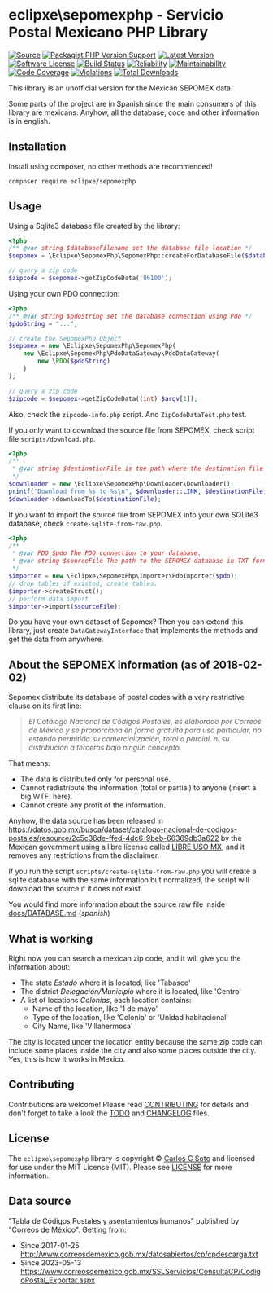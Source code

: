 # eclipxe\sepomexphp - Servicio Postal Mexicano PHP Library

[![Source][badge-source]][source]
[![Packagist PHP Version Support][badge-php-version]][php-version]
[![Latest Version][badge-release]][release]
[![Software License][badge-license]][license]
[![Build Status][badge-build]][build]
[![Reliability][badge-reliability]][reliability]
[![Maintainability][badge-maintainability]][maintainability]
[![Code Coverage][badge-coverage]][coverage]
[![Violations][badge-violations]][violations]
[![Total Downloads][badge-downloads]][downloads]

This library is an unofficial version for the Mexican SEPOMEX data.

Some parts of the project are in Spanish since the main consumers of this library are mexicans.
Anyhow, all the database, code and other information is in english.

## Installation

Install using composer, no other methods are recommended!

```
composer require eclipxe/sepomexphp
```

## Usage

Using a Sqlite3 database file created by the library:

```php
<?php
/** @var string $databaseFilename set the database file location */
$sepomex = \Eclipxe\SepomexPhp\SepomexPhp::createForDatabaseFile($databaseFilename);

// query a zip code
$zipcode = $sepomex->getZipCodeData('86100');
```

Using your own PDO connection:

```php
<?php
/** @var string $pdoString set the database connection using Pdo */
$pdoString = "...";

// create the SepomexPhp Object
$sepomex = new \Eclipxe\SepomexPhp\SepomexPhp(
    new \Eclipxe\SepomexPhp\PdoDataGateway\PdoDataGateway(
        new \PDO($pdoString)
    )
);

// query a zip code
$zipcode = $sepomex->getZipCodeData((int) $argv[1]);
```

Also, check the `zipcode-info.php` script. And `ZipCodeDataTest.php` test.

If you only want to download the source file from SEPOMEX, check script file `scripts/download.php`.

```php
<?php
/**
 * @var string $destinationFile is the path where the destination file will be located. 
 */
$downloader = new \Eclipxe\SepomexPhp\Downloader\Downloader();
printf("Download from %s to %s\n", $downloader::LINK, $destinationFile);
$downloader->downloadTo($destinationFile);
```

If you want to import the source file from SEPOMEX into your own SQLite3 database, check `create-sqlite-from-raw.php`.

```php
<?php
/**
 * @var PDO $pdo The PDO connection to your database.
 * @var string $sourceFile The path to the SEPOMEX database in TXT format. 
 */
$importer = new \Eclipxe\SepomexPhp\Importer\PdoImporter($pdo);
// drop tables if existed, create tables.
$importer->createStruct();
// perform data import
$importer->import($sourceFile);
```

Do you have your own dataset of Sepomex? Then you can extend this library,
just create `DataGatewayInterface` that implements the methods and get the data from anywhere.

## About the SEPOMEX information (as of 2018-02-02)

Sepomex distribute its database of postal codes with a very restrictive clause on its first line:

> *El Catálogo Nacional de Códigos Postales, es elaborado por Correos de México y se proporciona en forma gratuita para uso particular, 
> no estando permitida su comercialización, total o parcial, ni su distribución a terceros bajo ningún concepto.*

That means:

* The data is distributed only for personal use.
* Cannot redistribute the information (total or partial) to anyone (insert a big WTF! here).
* Cannot create any profit of the information.

Anyhow, the data source has been released in 
<https://datos.gob.mx/busca/dataset/catalogo-nacional-de-codigos-postales/resource/2c5c36de-ffed-4dc6-9beb-66369db3a622>
by the Mexican government using a libre license called [LIBRE USO MX](https://datos.gob.mx/libreusomx),
and it removes any restrictions from the disclaimer.

If you run the script `scripts/create-sqlite-from-raw.php` you will create a sqlite database
with the same information but normalized, the script will download the source if it does not exist.

You would find more information about the source raw file inside [docs/DATABASE.md](docs/DATABASE.md) (*spanish*)

## What is working

Right now you can search a mexican zip code, and it will give you the information about:

* The state *Estado* where it is located, like 'Tabasco'
* The district *Delegación/Municipio* where it is located, like 'Centro'
* A list of locations *Colonias*, each location contains:
    * Name of the location, like '1 de mayo'
    * Type of the location, like 'Colonia' or 'Unidad habitacional'
    * City Name, like 'Villahermosa'

The city is located under the location entity because the same zip code can include some places inside the city
and also some places outside the city. Yes, this is how it works in Mexico.

## Contributing

Contributions are welcome! Please read [CONTRIBUTING][] for details
and don't forget to take a look the [TODO][] and [CHANGELOG][] files.

## License

The `eclipxe\sepomexphp` library is copyright © [Carlos C Soto](https://eclipxe.com.mx/)
and licensed for use under the MIT License (MIT). Please see [LICENSE][] for more information.

## Data source

"Tabla de Códigos Postales y asentamientos humanos" published by "Correos de México".
Getting from:
- Since 2017-01-25 <http://www.correosdemexico.gob.mx/datosabiertos/cp/cpdescarga.txt>
- Since 2023-05-13 <https://www.correosdemexico.gob.mx/SSLServicios/ConsultaCP/CodigoPostal_Exportar.aspx>

[contributing]: https://github.com/eclipxe13/sepomexphp/blob/master/CONTRIBUTING.md
[changelog]: https://github.com/eclipxe13/sepomexphp/blob/master/docs/CHANGELOG.md
[todo]: https://github.com/eclipxe13/sepomexphp/blob/master/docs/TODO.md

[source]: https://github.com/eclipxe13/sepomexphp
[php-version]: https://packagist.org/packages/eclipxe/sepomexphp
[release]: https://github.com/eclipxe13/sepomexphp/releases
[license]: https://github.com/eclipxe13/sepomexphp/blob/master/LICENSE
[build]: https://github.com/eclipxe13/sepomexphp/actions/workflows/build.yml?query=branch:master
[reliability]:https://sonarcloud.io/component_measures?id=eclipxe13_sepomexphp&metric=Reliability
[maintainability]: https://sonarcloud.io/component_measures?id=eclipxe13_sepomexphp&metric=Maintainability
[coverage]: https://sonarcloud.io/component_measures?id=eclipxe13_sepomexphp&metric=Coverage
[violations]: https://sonarcloud.io/project/issues?id=eclipxe13_sepomexphp&resolved=false
[downloads]: https://packagist.org/packages/eclipxe/sepomexphp

[badge-source]: http://img.shields.io/badge/source-eclipxe13/sepomexphp-blue.svg?style=flat-square
[badge-php-version]: https://img.shields.io/packagist/php-v/eclipxe/sepomexphp?style=flat-square
[badge-release]: https://img.shields.io/github/release/eclipxe13/sepomexphp.svg?style=flat-square
[badge-license]: https://img.shields.io/github/license/eclipxe13/sepomexphp.svg?style=flat-square
[badge-build]: https://img.shields.io/github/actions/workflow/status/eclipxe13/sepomexphp/build.yml?branch=master&style=flat-square
[badge-reliability]: https://sonarcloud.io/api/project_badges/measure?project=eclipxe13_sepomexphp&metric=reliability_rating
[badge-maintainability]: https://sonarcloud.io/api/project_badges/measure?project=eclipxe13_sepomexphp&metric=sqale_rating
[badge-coverage]: https://img.shields.io/sonar/coverage/eclipxe13_sepomexphp/master?logo=sonarcloud&server=https%3A%2F%2Fsonarcloud.io
[badge-violations]: https://img.shields.io/sonar/violations/eclipxe13_sepomexphp/master?format=long&logo=sonarcloud&server=https%3A%2F%2Fsonarcloud.io
[badge-downloads]: https://img.shields.io/packagist/dt/eclipxe/sepomexphp.svg?style=flat-square
